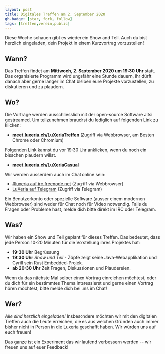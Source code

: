 ```yaml
---
layout: post
title: Digitales Treffen am 2. September 2020
gh-badge: [star, fork, follow]
tags: [treffen,verein,public]
---
```


Diese Woche schauen gibt es wieder ein Show and Tell. Auch du bist herzlich eingeladen,
dein Projekt in einem Kurzvortrag vorzustellen!

## Wann?

Das Treffen findet am **Mittwoch, 2. September 2020 um 19:30 Uhr** statt. Das organisierte Programm wird ungefähr eine Stunde dauern, ihr dürft danach aber gerne länger im Chat bleiben eure Projekte vorzustellen, zu diskutieren und zu plaudern.

## Wo?

Die Vorträge werden ausschliesslich mit der open-source Software Jitsi gestreamed. Um teilzunehmen brauchst du lediglich auf folgenden Link zu klicken:

 * **[meet.luxeria.ch/LuXeriaTreffen](https://meet.luxeria.ch/LuXeriaTreffen)** (Zugriff via Webbrowser, am Besten Chrome oder Chromium)

Folgenden Link kannst du vor 19:30 Uhr anklicken, wenn du noch ein bisschen plaudern willst.
 * **[meet.luxeria.ch/LuXeriaCasual](https://meet.luxeria.ch/LuXeriaCasual)** 

Wir werden ausserdem auch im Chat online sein:

  * [#luxeria auf irc.freenode.net](https://webchat.freenode.net/?randomnick=1&channels=%23luxeria) (Zugriff via Webbrowser)
  * [LuXeria auf Telegram](https://t.me/luxeria_irc) (Zugriff via Telegram)

Ein Benutzerkonto oder spezielle Software (ausser einem modernen Webbrowser) sind weder für Chat noch für Video notwendig. Falls du Fragen oder Probleme hast, melde dich bitte direkt im IRC oder Telegram.

## Was?

Wir haben ein Show und Tell geplant für dieses Treffen. Das bedeutet, dass jede Person 10-20 Minuten für die Vorstellung ihres Projektes hat:

 - **19:30 Uhr** Begrüssung
 - **19:30 Uhr** *Show und Tell* - Zöpfe zeigt seine Java-Webapplikation und Cyrill sein Rust Embedded-Projekt
 - **ab 20:30 Uhr** Zeit Fragen, Diskussionen und Plaudereien.

Wenn du das nächste Mal selber einen Vortrag einreichen möchtest, oder du dich für ein bestimmtes Thema interessierst und gerne einen Vortrag hören möchtest, bitte melde dich bei uns im Chat!

## Wer?

*Alle sind herzlich eingeladen!* Insbesondere möchten wir mit den digitalen Treffen auch die Leute erreichen, die es aus welchen Gründen auch immer bisher nicht in Person in die Luxeria geschafft haben. Wir würden uns auf euch freuen!

Das ganze ist ein Experiment das wir laufend verbessern werden -- wir freuen uns auf euer Feedback!
